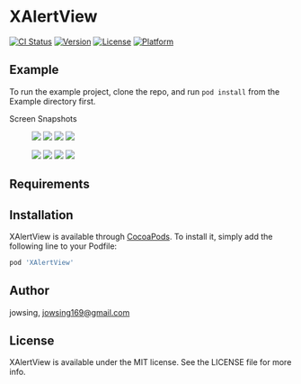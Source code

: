 # XAlertView

[![CI Status](https://img.shields.io/travis/jowsing/XAlertView.svg?style=flat)](https://travis-ci.org/jowsing/XAlertView)
[![Version](https://img.shields.io/cocoapods/v/XAlertView.svg?style=flat)](https://cocoapods.org/pods/XAlertView)
[![License](https://img.shields.io/cocoapods/l/XAlertView.svg?style=flat)](https://cocoapods.org/pods/XAlertView)
[![Platform](https://img.shields.io/cocoapods/p/XAlertView.svg?style=flat)](https://cocoapods.org/pods/XAlertView)

## Example

To run the example project, clone the repo, and run `pod install` from the Example directory first.

Screen Snapshots

<figure class="half">
    <img src="https://github.com/Jowsing/XAlertView/blob/main/images/1.png">
    <img src="https://github.com/Jowsing/XAlertView/blob/main/images/2.png">
    <img src="https://github.com/Jowsing/XAlertView/blob/main/images/3.png">
    <img src="https://github.com/Jowsing/XAlertView/blob/main/images/4.png">
</figure>

<figure class="half">
    <img src="https://github.com/Jowsing/XAlertView/blob/main/images/5.png">
    <img src="https://github.com/Jowsing/XAlertView/blob/main/images/6.png">
    <img src="https://github.com/Jowsing/XAlertView/blob/main/images/7.png">
    <img src="https://github.com/Jowsing/XAlertView/blob/main/images/8.png">
</figure>

## Requirements

## Installation

XAlertView is available through [CocoaPods](https://cocoapods.org). To install
it, simply add the following line to your Podfile:

```ruby
pod 'XAlertView'
```

## Author

jowsing, jowsing169@gmail.com

## License

XAlertView is available under the MIT license. See the LICENSE file for more info.
